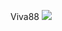 Viva88
![](https://s3-ap-northeast-1.amazonaws.com/g0v-hackmd-images/uploads/upload_bca00e457d39593a76bff44a6535b111.jpg)
